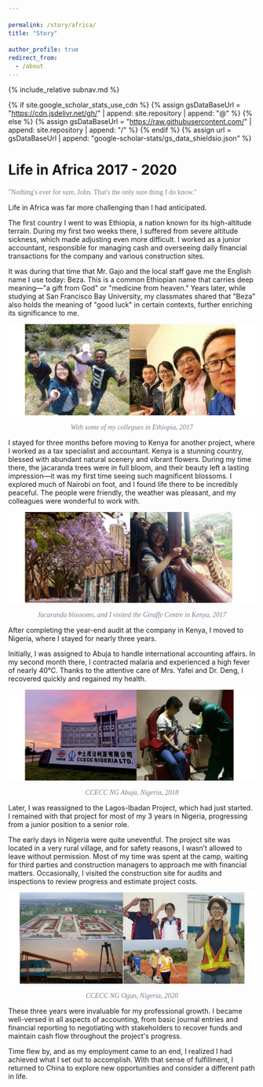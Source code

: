 ```yaml
---

permalink: /story/africa/
title: "Story"

author_profile: true
redirect_from: 
  - /about
---
```

{% include_relative subnav.md %}

{% if site.google_scholar_stats_use_cdn %}
{% assign gsDataBaseUrl = "https://cdn.jsdelivr.net/gh/" | append: site.repository | append: "@" %}
{% else %}
{% assign gsDataBaseUrl = "https://raw.githubusercontent.com/" | append: site.repository | append: "/" %}
{% endif %}
{% assign url = gsDataBaseUrl | append: "google-scholar-stats/gs_data_shieldsio.json" %}

<span class='anchor' id='about-me'></span>



# Life in Africa 2017 - 2020

<span style="font-family: Century Schoolbook;color:rgb(112,128,144);">"Nothing's ever for sure, John. That's the only sure thing I do know."</span>

Life in Africa was far more challenging than I had anticipated. 

The first country I went to was Ethiopia, a nation known for its high-altitude terrain. During my first two weeks there, I suffered from severe altitude sickness, which made adjusting even more difficult. I worked as a junior accountant, responsible for managing cash and overseeing daily financial transactions for the company and various construction sites.

It was during that time that Mr. Gajo and the local staff gave me the English name I use today: Beza. This is a common Ethiopian name that carries deep meaning—"a gift from God" or "medicine from heaven." Years later, while studying at San Francisco Bay University, my classmates shared that "Beza" also holds the meaning of "good luck" in certain contexts, further enriching its significance to me.

![ ](assets/ethiopia.jpeg)

<div style="text-align: center; font-family: 'Century Schoolbook'; color: rgb(112, 128, 144);">     <i>With some of my collegues in Ethiopia, 2017</i> </div>



I stayed for three months before moving to Kenya for another project, where I worked as a tax specialist and accountant. Kenya is a stunning country, blessed with abundant natural scenery and vibrant flowers. During my time there, the jacaranda trees were in full bloom, and their beauty left a lasting impression—it was my first time seeing such magnificent blossoms. I explored much of Nairobi on foot, and I found life there to be incredibly peaceful. The people were friendly, the weather was pleasant, and my colleagues were wonderful to work with.



![ ](assets/kenya.jpeg)

<div style="text-align: center; font-family: 'Century Schoolbook'; color: rgb(112, 128, 144);">     <i>Jacaranda blossoms, and I visited the Giraffe Centre in Kenya, 2017</i> </div>



After completing the year-end audit at the company in Kenya, I moved to Nigeria, where I stayed for nearly three years. 

Initially, I was assigned to Abuja to handle international accounting affairs. In my second month there, I contracted malaria and experienced a high fever of nearly 40°C. Thanks to the attentive care of Mrs. Yafei and Dr. Deng, I recovered quickly and regained my health.



![image-20241115180855757](assets/nigeria.jpeg)

<div style="text-align: center; font-family: 'Century Schoolbook'; color: rgb(112, 128, 144);">     <i>CCECC NG Abuja, Nigeria, 2018</i> </div>



Later, I was reassigned to the Lagos-Ibadan Project, which had just started. I remained with that project for most of my 3 years in Nigeria, progressing from a junior position to a senior role.

The early days in Nigeria were quite uneventful. The project site was located in a very rural village, and for safety reasons, I wasn’t allowed to leave without permission. Most of my time was spent at the camp, waiting for third parties and construction managers to approach me with financial matters. Occasionally, I visited the construction site for audits and inspections to review progress and estimate project costs.



![image-20241115180855757](assets/LI.jpeg)

<div style="text-align: center; font-family: 'Century Schoolbook'; color: rgb(112, 128, 144);">     <i>CCECC NG Ogun, Nigeria, 2020</i> </div>



These three years were invaluable for my professional growth. I became well-versed in all aspects of accounting, from basic journal entries and financial reporting to negotiating with stakeholders to recover funds and maintain cash flow throughout the project's progress.

Time flew by, and as my employment came to an end, I realized I had achieved what I set out to accomplish. With that sense of fulfillment, I returned to China to explore new opportunities and consider a different path in life. 